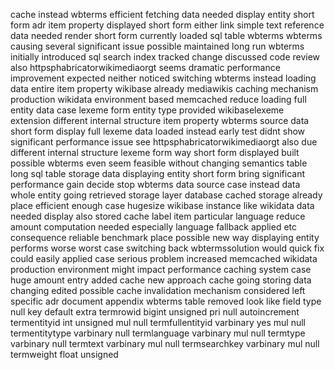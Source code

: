 cache instead wbterms efficient fetching data needed display entity short form adr item property displayed short form either link simple text reference data needed render short form currently loaded sql table wbterms wbterms causing several significant issue possible maintained long run wbterms initially introduced sql search index tracked change discussed code review also httpsphabricatorwikimediaorgt seems dramatic performance improvement expected neither noticed switching wbterms instead loading data entire item property wikibase already mediawikis caching mechanism production wikidata environment based memcached reduce loading full entity data case lexeme form entity type provided wikibaselexeme extension different internal structure item property wbterms source data short form display full lexeme data loaded instead early test didnt show significant performance issue see httpsphabricatorwikimediaorgt also due different internal structure lexeme form way short form displayed built possible wbterms even seem feasible without changing semantics table long sql table storage data displaying entity short form bring significant performance gain decide stop wbterms data source case instead data whole entity going retrieved storage layer database cached storage already place efficient enough case hugesize wikibase instance like wikidata data needed display also stored cache label item particular language reduce amount computation needed especially language fallback applied etc consequence reliable benchmark place possible new way displaying entity performs worse worst case switching back wbtermssolution would quick fix could easily applied case serious problem increased memcached wikidata production environment might impact performance caching system case huge amount entry added cache new approach cache going storing data changing edited possible cache invalidation mechanism considered left specific adr document appendix wbterms table removed look like field type null key default extra termrowid bigint unsigned pri null autoincrement termentityid int unsigned mul null termfullentityid varbinary yes mul null termentitytype varbinary null termlanguage varbinary mul null termtype varbinary null termtext varbinary mul null termsearchkey varbinary mul null termweight float unsigned